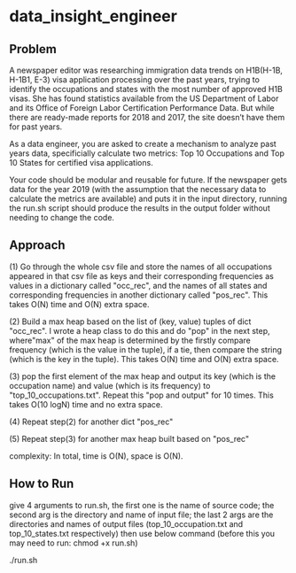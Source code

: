 # data_insight_engineer

## Problem
A newspaper editor was researching immigration data trends on H1B(H-1B, H-1B1, E-3) visa application processing over the past years, trying to identify the occupations and states with the most number of approved H1B visas. She has found statistics available from the US Department of Labor and its Office of Foreign Labor Certification Performance Data. But while there are ready-made reports for 2018 and 2017, the site doesn’t have them for past years.

As a data engineer, you are asked to create a mechanism to analyze past years data, specificially calculate two metrics: Top 10 Occupations and Top 10 States for certified visa applications.

Your code should be modular and reusable for future. If the newspaper gets data for the year 2019 (with the assumption that the necessary data to calculate the metrics are available) and puts it in the input directory, running the run.sh script should produce the results in the output folder without needing to change the code.

## Approach

(1) Go through the whole csv file and store the names of all occupations appeared in that csv file as keys and their corresponding frequencies as values in a dictionary called "occ_rec", and the names of all states and corresponding frequencies in another dictionary called "pos_rec". 
This takes O(N) time and O(N) extra space.

(2) Build a max heap based on the list of (key, value) tuples of dict "occ_rec". I wrote a heap class to do this and do "pop" in the next step, where"max" of the max heap is determined by the firstly compare frequency (which is the value in the tuple), if a tie, then compare the string (which is the key in the tuple).
This takes O(N) time and O(N) extra space.

(3) pop the first element of the max heap and output its key (which is the occupation name) and value (which is its frequency) to "top_10_occupations.txt". Repeat this "pop and output" for 10 times.
This takes O(10 logN) time and no extra space.

(4) Repeat step(2) for another dict "pos_rec"

(5) Repeat step(3) for another max heap built based on "pos_rec"

complexity:
In total, time is O(N), space is O(N).

## How to Run
give 4 arguments to run.sh, the first one is the name of source code; the second arg is the directory and name of input file; the last 2 args are the directories and names of output files (top_10_occupation.txt and top_10_states.txt respectively)
then use below command (before this you may need to run: chmod +x run.sh)

./run.sh 
